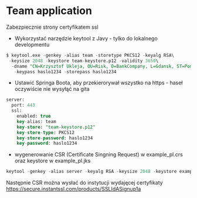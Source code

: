 # Team application

Zabezpiecznie strony certyfikatem ssl

- Wykorzystać narzędzie keytool z Javy - tylko do lokalnego developmentu 
```sql
$ keytool.exe -genkey -alias team -storetype PKCS12 -keyalg RSA\
 -keysize 2048 -keystore team-keystore.p12 -validity 3650\
  -dname "CN=Krzysztof Ukleja, OU=Risk, O=BankCompany, L=Gdansk, ST=Pomerania, C=PL"\
   -keypass haslo1234 -storepass haslo1234
```
- Ustawić Springa Boota, aby przekierorywał wszystko na https - haseł oczywiście nie wysyłąć na gita 
```sql
server:
  port: 443
  ssl:
    enabled: true
    key-alias: team
    key-store: "team-keystore.p12"
    key-store-type: PKCS12
    key-store-password: haslo1234
    key-password: haslo1234
```
- wygenerowanie CSR (Certificate Singning Request) w example_pl.crs oraz keystore w example_pl.jks
```sql
keytool -genkey -alias server -keyalg RSA -keysize 2048 -keystore example_pl.jks -dname "CN=example.pl,OU=IT, O=Krzysztof Ukleja, L=Gdansk, ST=pomorskie, C=PL" && keytool -certreq -alias server -file example_pl.csr -keystore example_pl.jks
```
Następnie CSR można wysłać do instytucji wydajęcej certyfikaty
https://secure.instantssl.com/products/SSLIdASignup1a

